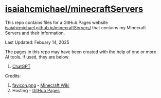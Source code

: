 # [isaiahcmichael/minecraftServers](isaiahcmichael.github.io/minecraftServers/)
This repo contains files for a GitHub Pages website [isaiahcmichael.github.io/minecraftServers/](isaiahcmichael.github.io/minecraftServers/) that contains my Minecraft Servers and their information.

Last Updated: Febuary 14, 2025

The pages in this repo may have been created with the help of one or more AI tools. If used, they are below:
1. [ChatGPT](https://chatgpt.com)

Credits:
1. [favicon.png](favicon.png) - [Minecraft Wiki](https://minecraft.wiki/w/File:Default_pack.png)
1. Hosting - [GitHub Pages](https://pages.github.com)

